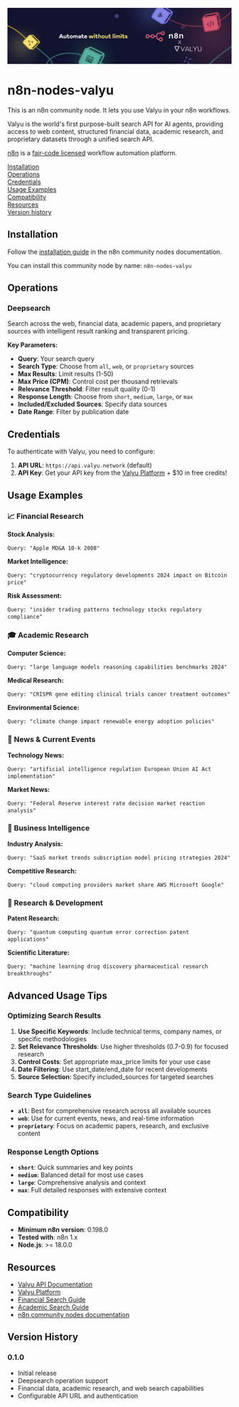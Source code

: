 ![Banner image](n8n-valyu.png)

# n8n-nodes-valyu

This is an n8n community node. It lets you use Valyu in your n8n workflows.

Valyu is the world's first purpose-built search API for AI agents, providing access to web content, structured financial data, academic research, and proprietary datasets through a unified search API.

[n8n](https://n8n.io/) is a [fair-code licensed](https://docs.n8n.io/reference/license/) workflow automation platform.

[Installation](#installation)  
[Operations](#operations)  
[Credentials](#credentials)  
[Usage Examples](#usage-examples)  
[Compatibility](#compatibility)  
[Resources](#resources)  
[Version history](#version-history)

## Installation

Follow the [installation guide](https://docs.n8n.io/integrations/community-nodes/installation/) in the n8n community nodes documentation.

You can install this community node by name: `n8n-nodes-valyu`

## Operations

### Deepsearch
Search across the web, financial data, academic papers, and proprietary sources with intelligent result ranking and transparent pricing.

**Key Parameters:**
- **Query**: Your search query
- **Search Type**: Choose from `all`, `web`, or `proprietary` sources
- **Max Results**: Limit results (1-50)
- **Max Price (CPM)**: Control cost per thousand retrievals
- **Relevance Threshold**: Filter result quality (0-1)
- **Response Length**: Choose from `short`, `medium`, `large`, or `max`
- **Included/Excluded Sources**: Specify data sources
- **Date Range**: Filter by publication date

## Credentials

To authenticate with Valyu, you need to configure:

1. **API URL**: `https://api.valyu.network` (default)
2. **API Key**: Get your API key from the [Valyu Platform](https://platform.valyu.network/) + $10 in free credits!

## Usage Examples

### 📈 Financial Research

**Stock Analysis:**
```
Query: "Apple MD&A 10-k 2008"
```

**Market Intelligence:**
```
Query: "cryptocurrency regulatory developments 2024 impact on Bitcoin price"
```

**Risk Assessment:**
```
Query: "insider trading patterns technology stocks regulatory compliance"
```

### 🎓 Academic Research

**Computer Science:**
```
Query: "large language models reasoning capabilities benchmarks 2024"
```

**Medical Research:**
```
Query: "CRISPR gene editing clinical trials cancer treatment outcomes"
```

**Environmental Science:**
```
Query: "climate change impact renewable energy adoption policies"
```

### 📰 News & Current Events

**Technology News:**
```
Query: "artificial intelligence regulation European Union AI Act implementation"
```

**Market News:**
```
Query: "Federal Reserve interest rate decision market reaction analysis"
```

### 💼 Business Intelligence

**Industry Analysis:**
```
Query: "SaaS market trends subscription model pricing strategies 2024"
```

**Competitive Research:**
```
Query: "cloud computing providers market share AWS Microsoft Google"
```

### 🔬 Research & Development

**Patent Research:**
```
Query: "quantum computing quantum error correction patent applications"
```

**Scientific Literature:**
```
Query: "machine learning drug discovery pharmaceutical research breakthroughs"
```

## Advanced Usage Tips

### Optimizing Search Results

1. **Use Specific Keywords**: Include technical terms, company names, or specific methodologies
2. **Set Relevance Thresholds**: Use higher thresholds (0.7-0.9) for focused research
3. **Control Costs**: Set appropriate max_price limits for your use case
4. **Date Filtering**: Use start_date/end_date for recent developments
5. **Source Selection**: Specify included_sources for targeted searches

### Search Type Guidelines

- **`all`**: Best for comprehensive research across all available sources
- **`web`**: Use for current events, news, and real-time information
- **`proprietary`**: Focus on academic papers, research, and exclusive content

### Response Length Options

- **`short`**: Quick summaries and key points
- **`medium`**: Balanced detail for most use cases
- **`large`**: Comprehensive analysis and context
- **`max`**: Full detailed responses with extensive context

## Compatibility

- **Minimum n8n version**: 0.198.0
- **Tested with**: n8n 1.x
- **Node.js**: >= 18.0.0

## Resources

* [Valyu API Documentation](https://docs.valyu.network/)
* [Valyu Platform](https://platform.valyu.network/)
* [Financial Search Guide](https://docs.valyu.network/finance)
* [Academic Search Guide](https://docs.valyu.network/academic)
* [n8n community nodes documentation](https://docs.n8n.io/integrations/community-nodes/)

## Version History

### 0.1.0
- Initial release
- Deepsearch operation support
- Financial data, academic research, and web search capabilities
- Configurable API URL and authentication